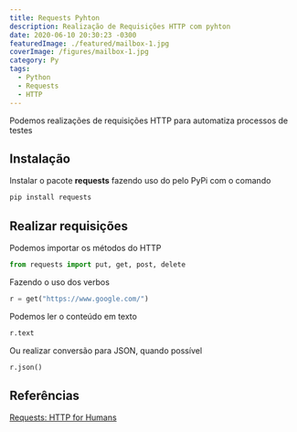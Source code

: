 ```yaml
---
title: Requests Pyhton
description: Realização de Requisições HTTP com pyhton
date: 2020-06-10 20:30:23 -0300
featuredImage: ./featured/mailbox-1.jpg
coverImage: /figures/mailbox-1.jpg
category: Py
tags:
  - Python
  - Requests
  - HTTP
---
```


Podemos realizações de requisições HTTP para automatiza processos de testes

## Instalação

Instalar o pacote **requests** fazendo uso do pelo PyPi com o comando

```bash
pip install requests
```

## Realizar requisições

Podemos importar os métodos do HTTP

```python
from requests import put, get, post, delete
```

Fazendo o uso dos verbos

```python
r = get("https://www.google.com/")
```

Podemos ler o conteúdo em texto

```python
r.text
```

Ou realizar conversão para JSON, quando possível

```python
r.json()
```

## Referências

[Requests: HTTP for Humans](https://requests.readthedocs.io/en/master/)
